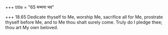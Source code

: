 +++
title = "65 मन्मना भव"

+++
18.65 Dedicate thyself to Me, worship Me, sacrifice all for Me,
prostrate thyself before Me, and to Me thou shalt surely come. Truly do
I pledge thee; thou art My own beloved.
